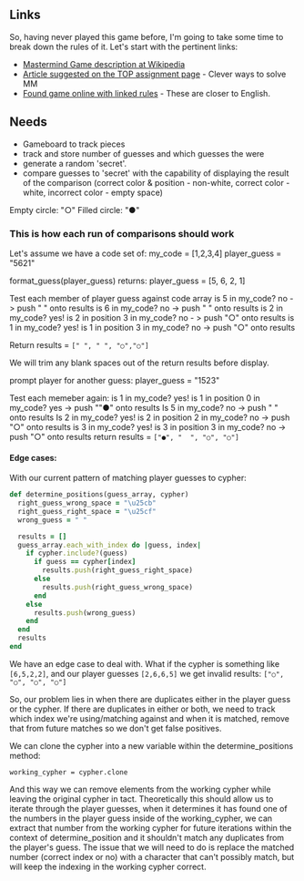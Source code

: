 ## Links
So, having never played this game before, I'm going to take some time to break down the rules of it.  Let's start with the pertinent links:

- [Mastermind Game description at Wikipedia](https://en.wikipedia.org/wiki/Mastermind_(board_game))
- [Article suggested on the TOP assignment page](https://puzzling.stackexchange.com/questions/546/clever-ways-to-solve-mastermind) -  Clever ways to solve MM
- [Found game online with linked rules](https://webgamesonline.com/mastermind/rules.php)  -  These are closer to English.


## Needs
- Gameboard to track pieces
- track and store number of guesses and which guesses the were
- generate a random 'secret'.
- compare guesses to 'secret' with the capability of displaying the result of the comparison (correct color & position - non-white, correct color - white, incorrect color - empty space)


Empty circle:  "○"
Filled circle: "●"

### This is how each run of comparisons should work 

Let's assume we have a code set of:
my_code = [1,2,3,4]
player_guess = "5621"

format_guess(player_guess)
returns:  player_guess = [5, 6, 2, 1]


 Test each member of player guess against code array
 is 5 in my_code?
	 no -> push " " onto results
 is 6 in my_code?
	 no -> push " " onto results
 is 2 in my_code?
	 yes!
		 is 2 in position 3 in my_code?
			 no - > push "○" onto results
 is 1 in my_code?
	 yes!
		 is 1 in position 3 in my_code?
			 no -> push "○" onto results

Return results = `[" ", " ", "○","○"]`

We will trim any blank spaces out of the return results before display.

prompt player for another guess:
player_guess = "1523"

Test each memeber again:
is 1 in my_code?
	yes!
		 is 1 in position 0 in my_code?
			 yes -> push ""●" onto results
Is 5 in my_code?
	 no -> push "  " onto results
Is 2 in my_code?
	yes!
	is 2 in position 2 in my_code?
		 no -> push "○" onto results
is 3 in my_code?
	yes!
	is 3 in position 3 in my_code?
		 no -> push "○" onto results
return results = `["●", "  ", "○", "○"]`

#### Edge cases:

With our current pattern of matching player guesses to cypher:
```ruby
def determine_positions(guess_array, cypher)
  right_guess_wrong_space = "\u25cb"
  right_guess_right_space = "\u25cf"
  wrong_guess = " "

  results = []
  guess_array.each_with_index do |guess, index|
    if cypher.include?(guess)
      if guess == cypher[index]
        results.push(right_guess_right_space)
      else
        results.push(right_guess_wrong_space)
      end
    else
      results.push(wrong_guess)
    end
  end
  results
end
```

We have an edge case to deal with.  What if the cypher is something like `[6,5,2,2]`, and our player  guesses `[2,6,6,5]` we get invalid results: `["○", "○", "○", "○"]`

So, our problem lies in when there are duplicates either in the player guess or the cypher.  If there are duplicates in either or both, we need to track which index we're using/matching against and when it is matched, remove that from future matches so we don't get false positives.

We can clone the cypher into a new variable within the determine_positions method:

`working_cypher = cypher.clone`

And this way we can remove elements from the working cypher while leaving the original cypher in tact.  Theoretically this should allow us to  iterate through the player guesses, when it determines it has found one of the numbers in the player guess inside of the working_cypher, we can extract that number from the working cypher for future iterations within the context of determine_position and it shouldn't match any duplicates from the player's guess.  The issue that we will need to do is replace the matched number (correct index or no) with a character that can't possibly match, but will keep the indexing in the working cypher correct.